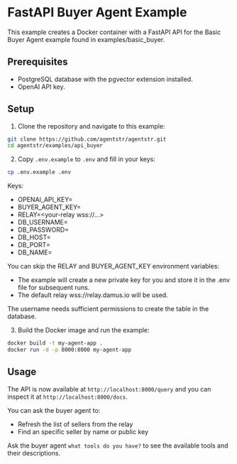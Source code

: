# FastAPI Buyer Agent Example

This example creates a Docker container with a FastAPI API for the Basic Buyer Agent example found in examples/basic_buyer.

## Prerequisites

- PostgreSQL database with the pgvector extension installed.
- OpenAI API key.

## Setup
1. Clone the repository and navigate to this example:

```bash
git clone https://github.com/agentstr/agentstr.git
cd agentstr/examples/api_buyer
```

2. Copy `.env.example` to `.env` and fill in your keys:

```bash
cp .env.example .env
```

Keys:
- OPENAI_API_KEY=<your-openai-api-key sk-...>
- BUYER_AGENT_KEY=<your-buyer-agent-key nsec...>
- RELAY=<your-relay wss://...>
- DB_USERNAME=<your-db-username>
- DB_PASSWORD=<your-db-password>
- DB_HOST=<your-db-host>
- DB_PORT=<your-db-port>
- DB_NAME=<your-db-name>

You can skip the RELAY and BUYER_AGENT_KEY environment variables:
- The example will create a new private key for you and store it in the .env file for subsequent runs.
- The default relay wss://relay.damus.io will be used.

The username needs sufficient permissions to create the table in the database.

3. Build the Docker image and run the example:

```bash
docker build -t my-agent-app .
docker run -d -p 8000:8000 my-agent-app
```

## Usage

The API is now available at `http://localhost:8000/query` and you can inspect it at `http://localhost:8000/docs`.

 You can ask the buyer agent to:
 - Refresh the list of sellers from the relay
 - Find an specific seller by name or public key

 Ask the buyer agent `what tools do you have?` to see the available tools and their descriptions.